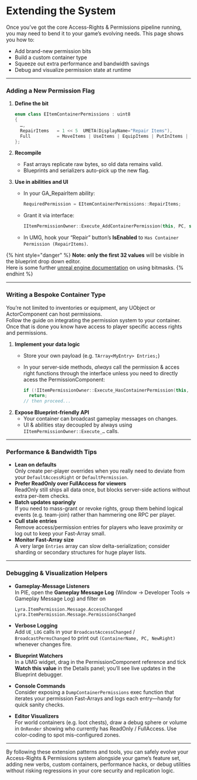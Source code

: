 # Extending the System

Once you’ve got the core Access-Rights & Permissions pipeline running, you may need to bend it to your game’s evolving needs. This page shows you how to:

* Add brand-new permission bits
* Build a custom container type
* Squeeze out extra performance and bandwidth savings
* Debug and visualize permission state at runtime

***

### Adding a New Permission Flag

1.  **Define the bit**

    ```cpp
    enum class EItemContainerPermissions : uint8
    {
      …,
      RepairItems   = 1 << 5  UMETA(DisplayName="Repair Items"),
      Full          = MoveItems | UseItems | EquipItems | PutInItems | TakeOutItems | RepairItems
    };
    ```
2. **Recompile**
   * Fast arrays replicate raw bytes, so old data remains valid.
   * Blueprints and serializers auto-pick up the new flag.
3. **Use in abilities and UI**
   *   In your GA\_RepairItem ability:

       ```cpp
       RequiredPermission = EItemContainerPermissions::RepairItems;
       ```
   *   Grant it via interface:

       ```cpp
       IItemPermissionOwner::Execute_AddContainerPermission(this, PC, static_cast<int32>(EItemContainerPermissions::RepairItems));
       ```
   * In UMG, hook your “Repair” button’s **IsEnabled** to `Has Container Permission (RepairItems)`.

{% hint style="danger" %}
**Note:** **only the first 32 values** will be visible in the blueprint drop down editor.\
Here is some further [unreal engine documentation](https://dev.epicgames.com/documentation/en-us/unreal-engine/unreal-engine-uproperties#asbitmasks) on using bitmasks.&#x20;
{% endhint %}

***

### Writing a Bespoke Container Type

You’re not limited to inventories or equipment, any UObject or ActorComponent can host permissions.\
Follow the guide on integrating the permission system to your container. Once that is done you know have access to player specific access rights and permissions.

1. **Implement your data logic**
   * Store your own payload (e.g. `TArray<MyEntry> Entries;`)
   *   In your server‐side methods, _always_ call the permission & acces right functions through the interface unless you need to directly acess the PermissionComponent:

       ```cpp
       if (!IItemPermissionOwner::Execute_HasContainerPermission(this, PC, static_cast<int32>(EItemContainerPermissions::MyFlag)))
         return;
       // then proceed...
       ```
2. **Expose Blueprint‐friendly API**
   * Your container can broadcast gameplay messages on changes.
   * UI & abilities stay decoupled by always using `IItemPermissionOwner::Execute_…` calls.

***

### Performance & Bandwidth Tips

* **Lean on defaults**\
  Only create per-player overrides when you really need to deviate from your `DefaultAccessRight` or `DefaultPermission`.
* **Prefer ReadOnly over FullAccess for viewers**\
  ReadOnly still ships all data once, but blocks server-side actions without extra per-item checks.
* **Batch updates sparingly**\
  If you need to mass-grant or revoke rights, group them behind logical events (e.g. team-join) rather than hammering one RPC per player.
* **Cull stale entries**\
  Remove access/permission entries for players who leave proximity or log out to keep your Fast-Array small.
* **Monitor Fast-Array size**\
  A very large `Entries` array can slow delta-serialization; consider sharding or secondary structures for huge player lists.

***

### Debugging & Visualization Helpers

*   **Gameplay-Message Listeners**\
    In PIE, open the **Gameplay Message Log** (Window → Developer Tools → Gameplay Message Log) and filter on

    ```
    Lyra.ItemPermission.Message.AccessChanged
    Lyra.ItemPermission.Message.PermissionsChanged
    ```
* **Verbose Logging**\
  Add `UE_LOG` calls in your `BroadcastAccessChanged` / `BroadcastPermsChanged` to print out `(ContainerName, PC, NewRight)` whenever changes fire.
* **Blueprint Watchers**\
  In a UMG widget, drag in the PermissionComponent reference and tick **Watch this value** in the Details panel; you’ll see live updates in the Blueprint debugger.
* **Console Commands**\
  Consider exposing a `DumpContainerPermissions` exec function that iterates your permission Fast-Arrays and logs each entry—handy for quick sanity checks.
* **Editor Visualizers**\
  For world containers (e.g. loot chests), draw a debug sphere or volume in `OnRender` showing who currently has ReadOnly / FullAccess. Use color-coding to spot mis-configured zones.

***

By following these extension patterns and tools, you can safely evolve your Access-Rights & Permissions system alongside your game’s feature set, adding new verbs, custom containers, performance hacks, or debug utilities without risking regressions in your core security and replication logic.
